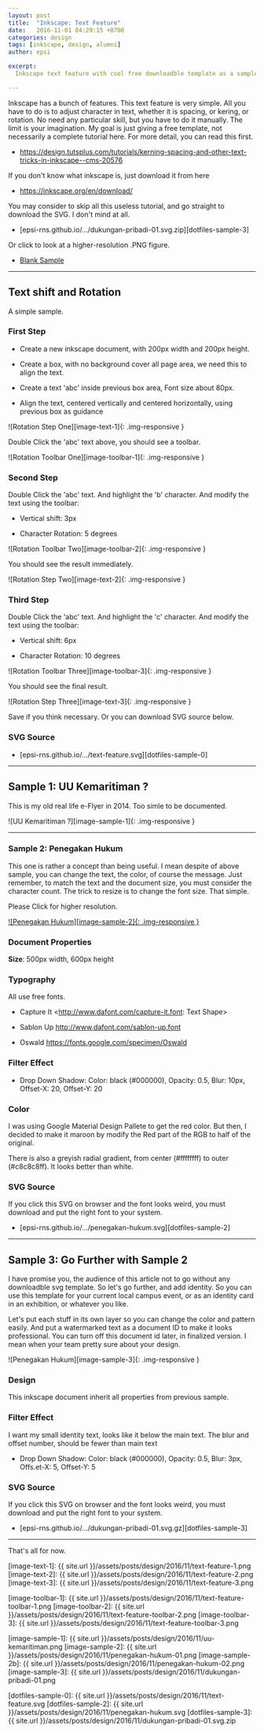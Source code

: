 ```yaml
---
layout: post
title:  "Inkscape: Text Feature"
date:   2016-11-01 04:29:15 +0700
categories: design
tags: [inkscape, design, alumni]
author: epsi

excerpt:
  Inkscape text feature with cool free downloadble template as a sample.

---
```


Inkscape has a bunch of features. This text feature is very simple. All you have to do is to adjust character in text, whether it is spacing, or kering, or rotation. No need any particular skill, but you have to do it manually. The limit is your imagination. My goal is just giving a free template, not necessarily a complete tutorial here. For more detail, you can read this first.

* <https://design.tutsplus.com/tutorials/kerning-spacing-and-other-text-tricks-in-inkscape--cms-20576>

If you don't know what inkscape is, just download it from here

* <https://inkscape.org/en/download/>

You may consider to skip all this useless tutorial, and go straight to download the SVG. I don't mind at all.

* [epsi-rns.github.io/.../dukungan-pribadi-01.svg.zip][dotfiles-sample-3]

Or click to look at a higher-resolution .PNG figure.

* [Blank Sample][hires-sample-2]

-- -- --

## Text shift and Rotation

A simple sample.

### First Step

* Create a new inkscape document, with 200px width and 200px height.

* Create a box, with no background cover all page area, we need this to align the text.

* Create a text 'abc' inside previous box area, Font size about 80px.

* Align the text, centered vertically and centered horizontally, using previous box as guidance

![Rotation Step One][image-text-1]{: .img-responsive }

Double Click the 'abc' text above, you should see a toolbar.

![Rotation Toolbar One][image-toolbar-1]{: .img-responsive }

### Second Step

Double Click the 'abc' text. And highlight the 'b' character. And modify the text using the toolbar:

* Vertical shift: 3px

* Character Rotation: 5 degrees

![Rotation Toolbar Two][image-toolbar-2]{: .img-responsive }

You should see the result immediately.

![Rotation Step Two][image-text-2]{: .img-responsive }

### Third Step

Double Click the 'abc' text. And highlight the 'c' character. And modify the text using the toolbar:

* Vertical shift: 6px

* Character Rotation: 10 degrees

![Rotation Toolbar Three][image-toolbar-3]{: .img-responsive }

You should see the final result.

![Rotation Step Three][image-text-3]{: .img-responsive }

Save if you think necessary. Or you can download SVG source below.

### SVG Source

* [epsi-rns.github.io/.../text-feature.svg][dotfiles-sample-0]

-- -- --

## Sample 1: UU Kemaritiman ?

This is my old real life e-Flyer in 2014. Too simle to be documented.

![UU Kemaritiman ?][image-sample-1]{: .img-responsive }

-- -- --

### Sample 2: Penegakan Hukum

This one is rather a concept than being useful. I mean despite of above sample, you can change the text, the color, of course the message. Just remember, to match the text and the document size, you must consider the character count. The trick to resize is to change the font size. That simple.

Please Click for higher resolution.

[![Penegakan Hukum][image-sample-2]{: .img-responsive }][hires-sample-2]

### Document Properties

**Size**: 500px width, 600px height

### Typography

All use free fonts.

* Capture It <http://www.dafont.com/capture-it.font: Text Shape>

* Sablon Up <http://www.dafont.com/sablon-up.font>

* Oswald <https://fonts.google.com/specimen/Oswald>

### Filter Effect

* Drop Down Shadow: Color: black (#000000), Opacity: 0.5, Blur: 10px, Offset-X: 20, Offset-Y: 20

### Color

I was using Google Material Design Pallete to get the red color. But then, I decided to make it maroon by modify the Red part of the RGB to half of the original.

There is also a greyish radial gradient, from center (#ffffffff) to outer (#c8c8c8ff). It looks better than white.

### SVG Source

If you click this SVG on browser and the font looks weird, you must download and put the right font to your system.

* [epsi-rns.github.io/.../penegakan-hukum.svg][dotfiles-sample-2]

-- -- --

## Sample 3: Go Further with Sample 2
 
I have promise you, the audience of this article not to go without any downloadble svg template. So let's go further, and add identity. So you can use this template for your current local campus event, or as an identity card in an exhibition, or whatever you like. 

Let's put each stuff in its own layer so you can change the color and pattern easily. And put a watermarked text as a document ID to make it looks professional. You can turn off this document id later, in finalized version. I mean when your team pretty sure about your design.

![Penegakan Hukum][image-sample-3]{: .img-responsive }

### Design

This inkscape document inherit all properties from previous sample.

### Filter Effect

I want my small identity text, looks like it below the main text. The blur and offset number, should be fewer than main text

* Drop Down Shadow: Color: black (#000000), Opacity: 0.5, Blur: 3px, Offs.et-X: 5, Offset-Y: 5

### SVG Source

If you click this SVG on browser and the font looks weird, you must download and put the right font to your system.

* [epsi-rns.github.io/.../dukungan-pribadi-01.svg.gz][dotfiles-sample-3]

-- -- --

That's all for now.


[//]: <> ( -- -- -- links below -- -- -- )


[image-text-1]: {{ site.url }}/assets/posts/design/2016/11/text-feature-1.png
[image-text-2]: {{ site.url }}/assets/posts/design/2016/11/text-feature-2.png
[image-text-3]: {{ site.url }}/assets/posts/design/2016/11/text-feature-3.png

[image-toolbar-1]: {{ site.url }}/assets/posts/design/2016/11/text-feature-toolbar-1.png
[image-toolbar-2]: {{ site.url }}/assets/posts/design/2016/11/text-feature-toolbar-2.png
[image-toolbar-3]: {{ site.url }}/assets/posts/design/2016/11/text-feature-toolbar-3.png

[image-sample-1]: {{ site.url }}/assets/posts/design/2016/11/uu-kemaritiman.png
[image-sample-2]: {{ site.url }}/assets/posts/design/2016/11/penegakan-hukum-01.png
[image-sample-2b]: {{ site.url }}/assets/posts/design/2016/11/penegakan-hukum-02.png
[image-sample-3]: {{ site.url }}/assets/posts/design/2016/11/dukungan-pribadi-01.png

[hires-sample-2]: https://lh3.googleusercontent.com/6Pv11pGlwf7CStbWoahAaVTK3Qo-sg6UNfnCG8Fw2ooEZcuNQTYChSyX35dy3DFAKSbvVIYVaanKpEjT3b5mYRchBHrZXI4VDpLpGlCk5PHEqkQqxiIrRci-mmL6_qGCIuFrUUJgMGSKCW792bYDdfz1LnpzVyC3V393-yV044mTwTe_1iz9I8yljZZKS2s9re15QU3ZcmbiRkQJ_xQaHUE_UVTC2BdYfNHmjOxVDEPi0UjXuuGpbeQ0fWkVSKlkLYOMPCvkmeG5PjYVBC9Ge-e0ZHdO-N0luuV7AXx3HGoAZYyhSCtbKKKUOTiTokkPtCL_nEkbO4IpVIjncHI6NjCoinpOJTnoaJ3H6qU1tcTAOhdMJjoe3_XzSE15qcd4hlPW0IkOcGqfYSqVUzh82qkylDpORKhqRTInjIcVYajp_FklxqeGLFWQbFEQohFxdCnNVkHuswsA5TwX8EQDp-BMXilpbSCqEJzqeagcMicI2Wa3zL-bQV_j8vp9xPsVsmSlSIn_9RnRIUqE09F6Ubx7vecCvbj1rInbHUAnKA7f0EFumHBK6Q6bM1pb3HXl0i3heMY5HGzgbexqlo2dj0DI0FcNwrQjDNKnv8J-qd2B2EtK=w0

[dotfiles-sample-0]: {{ site.url }}/assets/posts/design/2016/11/text-feature.svg
[dotfiles-sample-2]: {{ site.url }}/assets/posts/design/2016/11/penegakan-hukum.svg
[dotfiles-sample-3]: {{ site.url }}/assets/posts/design/2016/11/dukungan-pribadi-01.svg.zip
